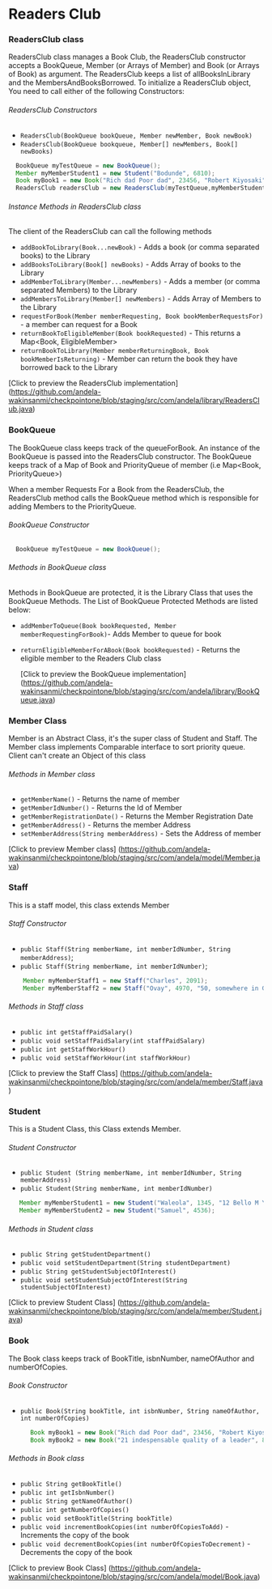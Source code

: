 # Readers Club

### ReadersClub class

ReadersClub class manages a Book Club, the ReadersClub constructor accepts a BookQueue, Member
(or Arrays of Member) and Book (or Arrays of Book) as argument. The ReadersClub keeps a list of allBooksInLibrary
and the MembersAndBooksBorrowed. To initialize a ReadersClub object, You need to call either
of the following Constructors:

###### ReadersClub Constructors

+ `ReadersClub(BookQueue bookQueue, Member newMember, Book newBook)`
+ `ReadersClub(BookQueue bookqueue, Member[] newMembers, Book[] newBooks)`

```java
  BookQueue myTestQueue = new BookQueue();
  Member myMemberStudent1 = new Student("Bodunde", 6810);
  Book myBook1 = new Book("Rich dad Poor dad", 23456, "Robert Kiyosaki", 2);
  ReadersClub readersClub = new ReadersClub(myTestQueue,myMemberStudent1,myBook1);
```

###### Instance Methods in ReadersClub class

The client of the ReadersClub can call the following methods

+ `addBookToLibrary(Book...newBook)` - Adds a book (or comma separated books) to the Library
+ `addBooksToLibrary(Book[] newBooks)` - Adds Array of books to the Library
+ `addMemberToLibrary(Member...newMembers)` - Adds a member (or comma separated Members) to the Library
+ `addMembersToLibrary(Member[] newMembers)` - Adds Array of Members to the Library
+ `requestForBook(Member memberRequesting, Book bookMemberRequestsFor)` - a member can request for a Book
+ `returnBookToEligibleMember(Book bookRequested)` - This returns a Map<Book, EligibleMember>
+ `returnBookToLibrary(Member memberReturningBook, Book bookMemberIsReturning)` - Member can return the book they have borrowed
back to the Library

[Click to preview the ReadersClub implementation] (https://github.com/andela-wakinsanmi/checkpointone/blob/staging/src/com/andela/library/ReadersClub.java)



### BookQueue

The BookQueue class keeps track of the queueForBook. An instance of the BookQueue is passed into the ReadersClub
constructor. The BookQueue keeps track of a Map of Book and PriorityQueue of member (i.e Map<Book, PriorityQueue<Member>>)

When a member Requests For a Book from the ReadersClub, the ReadersClub method calls the BookQueue method which is responsible for
adding Members to the PriorityQueue.

###### BookQueue Constructor


```java
  BookQueue myTestQueue = new BookQueue();
 ```

###### Methods in BookQueue class

Methods in BookQueue are protected, it is the Library Class that uses the BookQueue Methods. The List of BookQueue Protected
Methods are listed below:

+ `addMemberToQueue(Book bookRequested, Member memberRequestingForBook)`- Adds Member to queue for book
+ `returnEligibleMemberForABook(Book bookRequested)` - Returns the eligible member to the Readers Club class

  [Click to preview the BookQueue implementation]
  (https://github.com/andela-wakinsanmi/checkpointone/blob/staging/src/com/andela/library/BookQueue.java)


### Member Class

  Member  is an Abstract Class, it's the super class of Student and Staff. The Member class implements Comparable
  interface to sort priority queue. Client can't create an Object of this class

###### Methods in Member class

 + `getMemberName()` - Returns the name of member
 + `getMemberIdNumber()` - Returns the Id of Member
 + `getMemberRegistrationDate()` - Returns the Member Registration Date
 + `getMemberAddress()` - Returns the member Address
 + `setMemberAddress(String memberAddress)` - Sets the Address of member

[Click to preview Member class] (https://github.com/andela-wakinsanmi/checkpointone/blob/staging/src/com/andela/model/Member.java)


### Staff

  This is a staff model, this class extends Member

###### Staff Constructor

 +   `public Staff(String memberName, int memberIdNumber, String memberAddress)`;
 +   `public Staff(String memberName, int memberIdNumber)`;


```java
    Member myMemberStaff1 = new Staff("Charles", 2091);
    Member myMemberStaff2 = new Staff("Ovay", 4970, "50, somewhere in Gwarimpa");
```

###### Methods in Staff class

 + `public int getStaffPaidSalary()`
 + `public void setStaffPaidSalary(int staffPaidSalary)`
 + `public int getStaffWorkHour()`
 + `public void setStaffWorkHour(int staffWorkHour)`


[Click to preview the Staff Class] (https://github.com/andela-wakinsanmi/checkpointone/blob/staging/src/com/andela/member/Staff.java)



### Student

   This is a Student Class, this Class extends Member.

###### Student Constructor

 + `public Student (String memberName, int memberIdNumber, String memberAddress)`
 + `public Student(String memberName, int memberIdNumber)`

 ```java
    Member myMemberStudent1 = new Student("Waleola", 1345, "12 Bello M Yusuf, Jabi");
    Member myMemberStudent2 = new Student("Samuel", 4536);
 ```

###### Methods in Student class

 + `public String getStudentDepartment()`
 + `public void setStudentDepartment(String studentDepartment)`
 + `public String getStudentSubjectOfInterest()`
 + `public void setStudentSubjectOfInterest(String studentSubjectOfInterest)`


[Click to preview Student Class] (https://github.com/andela-wakinsanmi/checkpointone/blob/staging/src/com/andela/member/Student.java)


### Book
  The Book class keeps track of BookTitle, isbnNumber, nameOfAuthor and numberOfCopies.

###### Book Constructor

 + `public Book(String bookTitle, int isbnNumber, String nameOfAuthor, int numberOfCopies)`

```java
      Book myBook1 = new Book("Rich dad Poor dad", 23456, "Robert Kiyosaki", 2);
      Book myBook2 = new Book("21 indespensable quality of a leader", 87693, "John C Maxwell", 3);
```

###### Methods in Book class

 + `public String getBookTitle()`
 + `public int getIsbnNumber()`
 + `public String getNameOfAuthor()`
 + `public int getNumberOfCopies()`
 + `public void setBookTitle(String bookTitle)`
 + `public void incrementBookCopies(int numberOfCopiesToAdd)` - Increments the copy of the book
 + `public void decrementBookCopies(int numberOfCopiesToDecrement)` - Decrements the copy of the book


  [Click to preview Book Class] (https://github.com/andela-wakinsanmi/checkpointone/blob/staging/src/com/andela/model/Book.java)
